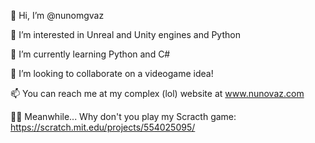 👋 Hi, I’m @nunomgvaz

👀 I’m interested in Unreal and Unity engines and Python

🌱 I’m currently learning Python and C# 

💞️ I’m looking to collaborate on a videogame idea! 

📫 You can reach me at my complex (lol) website at www.nunovaz.com 

🐱‍🐉 Meanwhile... Why don't you play my Scracth game: https://scratch.mit.edu/projects/554025095/
